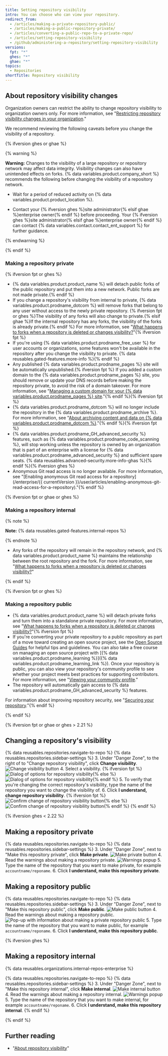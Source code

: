 ```yaml
---
title: Setting repository visibility
intro: You can choose who can view your repository.
redirect_from:
  - /articles/making-a-private-repository-public/
  - /articles/making-a-public-repository-private/
  - /articles/converting-a-public-repo-to-a-private-repo/
  - /articles/setting-repository-visibility
  - /github/administering-a-repository/setting-repository-visibility
versions:
  fpt: "*"
  ghes: "*"
  ghae: "*"
topics:
  - Repositories
shortTitle: Repository visibility
---
```


## About repository visibility changes

Organization owners can restrict the ability to change repository visibility to organization owners only. For more information, see "[Restricting repository visibility changes in your organization](/organizations/managing-organization-settings/restricting-repository-visibility-changes-in-your-organization)."

We recommend reviewing the following caveats before you change the visibility of a repository.

{% ifversion ghes or ghae %}

{% warning %}

**Warning:** Changes to the visibility of a large repository or repository network may affect data integrity. Visibility changes can also have unintended effects on forks. {% data variables.product.company_short %} recommends the following before changing the visibility of a repository network.

- Wait for a period of reduced activity on {% data variables.product.product_location %}.

- Contact your {% ifversion ghes %}site administrator{% elsif ghae %}enterprise owner{% endif %} before proceeding. Your {% ifversion ghes %}site administrator{% elsif ghae %}enterprise owner{% endif %} can contact {% data variables.contact.contact_ent_support %} for further guidance.

{% endwarning %}

{% endif %}

### Making a repository private

{% ifversion fpt or ghes %}

- {% data variables.product.product_name %} will detach public forks of the public repository and put them into a new network. Public forks are not made private.{% endif %}
- If you change a repository's visibility from internal to private, {% data variables.product.prodname_dotcom %} will remove forks that belong to any user without access to the newly private repository. {% ifversion fpt or ghes %}The visibility of any forks will also change to private.{% elsif ghae %}If the internal repository has any forks, the visibility of the forks is already private.{% endif %} For more information, see "[What happens to forks when a repository is deleted or changes visibility?](/articles/what-happens-to-forks-when-a-repository-is-deleted-or-changes-visibility)"{% ifversion fpt %}
- If you're using {% data variables.product.prodname_free_user %} for user accounts or organizations, some features won't be available in the repository after you change the visibility to private. {% data reusables.gated-features.more-info %}{% endif %}
- Any published {% data variables.product.prodname_pages %} site will be automatically unpublished.{% ifversion fpt %} If you added a custom domain to the {% data variables.product.prodname_pages %} site, you should remove or update your DNS records before making the repository private, to avoid the risk of a domain takeover. For more information, see "[Managing a custom domain for your {% data variables.product.prodname_pages %} site](/articles/managing-a-custom-domain-for-your-github-pages-site)."{% endif %}{% ifversion fpt %}
- {% data variables.product.prodname_dotcom %} will no longer include the repository in the {% data variables.product.prodname_archive %}. For more information, see "[About archiving content and data on {% data variables.product.prodname_dotcom %}](/github/creating-cloning-and-archiving-repositories/about-archiving-content-and-data-on-github#about-the-github-archive-program)."{% endif %}{% ifversion fpt %}
- {% data variables.product.prodname_GH_advanced_security %} features, such as {% data variables.product.prodname_code_scanning %}, will stop working unless the repository is owned by an organization that is part of an enterprise with a license for {% data variables.product.prodname_advanced_security %} and sufficient spare seats. {% data reusables.advanced-security.more-info-ghas %}{% endif %}{% ifversion ghes %}
- Anonymous Git read access is no longer available. For more information, see "[Enabling anonymous Git read access for a repository](/enterprise/{{ currentVersion }}/user/articles/enabling-anonymous-git-read-access-for-a-repository)."{% endif %}

{% ifversion fpt or ghae or ghes %}

### Making a repository internal

{% note %}

**Note:** {% data reusables.gated-features.internal-repos %}

{% endnote %}

- Any forks of the repository will remain in the repository network, and {% data variables.product.product_name %} maintains the relationship between the root repository and the fork. For more information, see "[What happens to forks when a repository is deleted or changes visibility?](/articles/what-happens-to-forks-when-a-repository-is-deleted-or-changes-visibility)"

{% endif %}

{% ifversion fpt or ghes %}

### Making a repository public

- {% data variables.product.product_name %} will detach private forks and turn them into a standalone private repository. For more information, see "[What happens to forks when a repository is deleted or changes visibility?](/articles/what-happens-to-forks-when-a-repository-is-deleted-or-changes-visibility#changing-a-private-repository-to-a-public-repository)"{% ifversion fpt %}
- If you're converting your private repository to a public repository as part of a move toward creating an open source project, see the [Open Source Guides](http://opensource.guide) for helpful tips and guidelines. You can also take a free course on managing an open source project with [{% data variables.product.prodname_learning %}]({% data variables.product.prodname_learning_link %}). Once your repository is public, you can also view your repository's community profile to see whether your project meets best practices for supporting contributors. For more information, see "[Viewing your community profile](/articles/viewing-your-community-profile)."
- The repository will automatically gain access to {% data variables.product.prodname_GH_advanced_security %} features.

For information about improving repository security, see "[Securing your repository](/code-security/getting-started/securing-your-repository)."{% endif %}

{% endif %}

{% ifversion fpt or ghae or ghes > 2.21 %}

## Changing a repository's visibility

{% data reusables.repositories.navigate-to-repo %}
{% data reusables.repositories.sidebar-settings %} 3. Under "Danger Zone", to the right of to "Change repository visibility", click **Change visibility**.
![Change visibility button](/assets/images/help/repository/repo-change-vis.png) 4. Select a visibility.
{% ifversion fpt %}
![Dialog of options for repository visibility](/assets/images/help/repository/repo-change-select.png){% else %}
![Dialog of options for repository visibility](/assets/images/enterprise/repos/repo-change-select.png){% endif %} 5. To verify that you're changing the correct repository's visibility, type the name of the repository you want to change the visibility of. 6. Click **I understand, change repository visibility**.
{% ifversion fpt %}
![Confirm change of repository visibility button](/assets/images/help/repository/repo-change-confirm.png){% else %}
![Confirm change of repository visibility button](/assets/images/enterprise/repos/repo-change-confirm.png){% endif %}
{% endif %}

{% ifversion ghes < 2.22 %}

## Making a repository private

{% data reusables.repositories.navigate-to-repo %}
{% data reusables.repositories.sidebar-settings %} 3. Under "Danger Zone", next to "Make this repository private", click **Make private**.
![Make private button](/assets/images/help/repository/repo-makeprivate.png) 4. Read the warnings about making a repository private.
![Warnings popup](/assets/images/help/repository/repo-privateconfirm.png) 5. Type the name of the repository that you want to make private, for example `accountname/reponame`. 6. Click **I understand, make this repository private**.

## Making a repository public

{% data reusables.repositories.navigate-to-repo %}
{% data reusables.repositories.sidebar-settings %} 3. Under "Danger Zone", next to "Make this repository public", click **Make public**.
![Make public button](/assets/images/help/repository/repo-makepublic.png) 4. Read the warnings about making a repository public.
![Pop-up with information about making a private repository public](/assets/images/help/repository/repo-publicconfirm.png) 5. Type the name of the repository that you want to make public, for example `accountname/reponame`. 6. Click **I understand, make this repository public**.

{% ifversion ghes %}

## Making a repository internal

{% data reusables.organizations.internal-repos-enterprise %}

{% data reusables.repositories.navigate-to-repo %}
{% data reusables.repositories.sidebar-settings %} 3. Under "Danger Zone", next to "Make this repository internal", click **Make internal**.
![Make internal button](/assets/images/help/repository/repo-makeinternal.png) 4. Read the warnings about making a repository internal.
![Warnings popup](/assets/images/help/repository/repo-internalconfirm.png) 5. Type the name of the repository that you want to make internal, for example `accountname/reponame`. 6. Click **I understand, make this repository internal**.
{% endif %}

{% endif %}

## Further reading

- "[About repository visibility](/github/creating-cloning-and-archiving-repositories/about-repository-visibility)"

